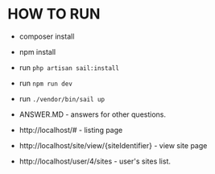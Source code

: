 # HOW TO RUN

- composer install
- npm install
- run `php artisan sail:install`
- run `npm run dev`
- run `./vendor/bin/sail up`


- ANSWER.MD  - answers for other questions.

- http://localhost/# - listing page
- http://localhost/site/view/{siteIdentifier} - view site page
- http://localhost/user/4/sites - user's sites list.
